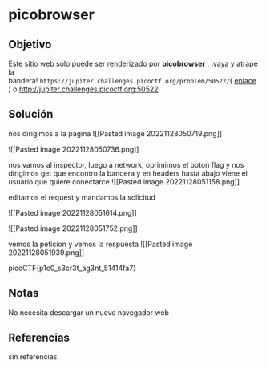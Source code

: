 # picobrowser

## Objetivo 
Este sitio web solo puede ser renderizado por **picobrowser** , ¡vaya y atrape la bandera! `https://jupiter.challenges.picoctf.org/problem/50522/`( [enlace](https://jupiter.challenges.picoctf.org/problem/50522/) ) o http://jupiter.challenges.picoctf.org:50522

## Solución
nos dirigimos a la pagina
![[Pasted image 20221128050719.png]]

![[Pasted image 20221128050736.png]]

nos vamos al inspector, luego a network, oprimimos el boton flag y nos dirigimos get que encontro la bandera y en headers hasta abajo viene el usuario que quiere conectarce
![[Pasted image 20221128051158.png]]

editamos el request y mandamos la solicitud

![[Pasted image 20221128051614.png]]

![[Pasted image 20221128051752.png]]

vemos la peticion y vemos la respuesta 
![[Pasted image 20221128051939.png]]

picoCTF{p1c0_s3cr3t_ag3nt_51414fa7}

## Notas
No necesita descargar un nuevo navegador web

## Referencias
sin referencias.